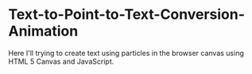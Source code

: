 # Text-to-Point-to-Text-Conversion-Animation
Here I'll trying to create text using particles in the browser canvas using HTML 5 Canvas and JavaScript.
